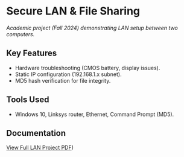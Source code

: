 # Secure LAN & File Sharing  
*Academic project (Fall 2024) demonstrating LAN setup between two computers.*  

## Key Features  
- Hardware troubleshooting (CMOS battery, display issues).  
- Static IP configuration (192.168.1.x subnet).  
- MD5 hash verification for file integrity.  

## Tools Used  
- Windows 10, Linksys router, Ethernet, Command Prompt (MD5).

## Documentation
[View Full LAN Project PDF](https://docs.google.com/document/d/1d7Zi-9S6fUiDRZIwrxhGpnKFGo-L1iXu/edit?usp=sharing&ouid=108144932776890454212&rtpof=true&sd=true))
